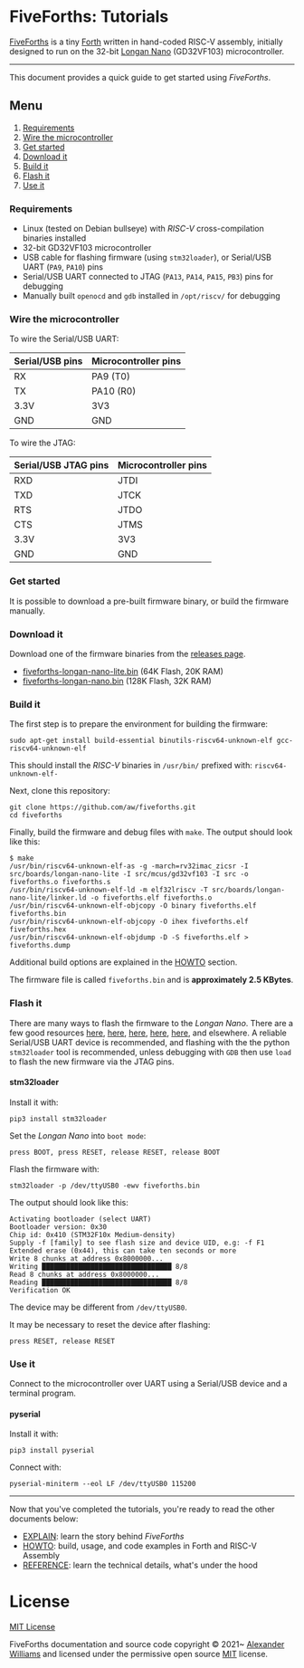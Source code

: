 # FiveForths: Tutorials

[FiveForths](https://github.com/aw/fiveforths) is a tiny [Forth](https://www.forth.com/starting-forth/) written in hand-coded RISC-V assembly, initially designed to run on the 32-bit [Longan Nano](https://longan.sipeed.com/en/) (GD32VF103) microcontroller.

---

This document provides a quick guide to get started using _FiveForths_.

## Menu

1. [Requirements](#requirements)
2. [Wire the microcontroller](#wire-the-microcontroller)
3. [Get started](#get-started)
4. [Download it](#download-it)
5. [Build it](#build-it)
6. [Flash it](#flash-it)
7. [Use it](#use-it)

### Requirements

* Linux (tested on Debian bullseye) with _RISC-V_ cross-compilation binaries installed
* 32-bit GD32VF103 microcontroller
* USB cable for flashing firmware (using `stm32loader`), or Serial/USB UART (`PA9`, `PA10`) pins
* Serial/USB UART connected to JTAG (`PA13`, `PA14`, `PA15`, `PB3`) pins for debugging
* Manually built `openocd` and `gdb` installed in `/opt/riscv/` for debugging

### Wire the microcontroller

To wire the Serial/USB UART:

| Serial/USB pins | Microcontroller pins |
| :---- | :---- |
| RX | PA9 (T0) |
| TX | PA10 (R0) |
| 3.3V | 3V3 |
| GND | GND |

To wire the JTAG:

| Serial/USB JTAG pins | Microcontroller pins |
| :---- | :---- |
| RXD | JTDI |
| TXD | JTCK |
| RTS | JTDO |
| CTS | JTMS |
| 3.3V | 3V3 |
| GND | GND |

### Get started

It is possible to download a pre-built firmware binary, or build the firmware manually.

### Download it

Download one of the firmware binaries from the [releases page](https://github.com/aw/fiveforths/releases).

* [fiveforths-longan-nano-lite.bin](https://github.com/aw/fiveforths/releases/download/v0.5/fiveforths-longan-nano-lite.bin) (64K Flash, 20K RAM)
* [fiveforths-longan-nano.bin](https://github.com/aw/fiveforths/releases/download/v0.5/fiveforths-longan-nano.bin) (128K Flash, 32K RAM)

### Build it

The first step is to prepare the environment for building the firmware:

```
sudo apt-get install build-essential binutils-riscv64-unknown-elf gcc-riscv64-unknown-elf
```

This should install the _RISC-V_ binaries in `/usr/bin/` prefixed with: `riscv64-unknown-elf-`

Next, clone this repository:

```
git clone https://github.com/aw/fiveforths.git
cd fiveforths
```

Finally, build the firmware and debug files with `make`. The output should look like this:

```
$ make
/usr/bin/riscv64-unknown-elf-as -g -march=rv32imac_zicsr -I src/boards/longan-nano-lite -I src/mcus/gd32vf103 -I src -o fiveforths.o fiveforths.s
/usr/bin/riscv64-unknown-elf-ld -m elf32lriscv -T src/boards/longan-nano-lite/linker.ld -o fiveforths.elf fiveforths.o
/usr/bin/riscv64-unknown-elf-objcopy -O binary fiveforths.elf fiveforths.bin
/usr/bin/riscv64-unknown-elf-objcopy -O ihex fiveforths.elf fiveforths.hex
/usr/bin/riscv64-unknown-elf-objdump -D -S fiveforths.elf > fiveforths.dump
```

Additional build options are explained in the [HOWTO](HOWTO.md) section.

The firmware file is called `fiveforths.bin` and is **approximately 2.5 KBytes**.

### Flash it

There are many ways to flash the firmware to the _Longan Nano_. There are a few good resources [here](https://github.com/riscv-rust/longan-nano/), [here](https://github.com/theandrew168/derzforth#program), [here](https://www.susa.net/wordpress/2019/10/longan-nano-gd32vf103/), [here](https://www.appelsiini.net/2020/programming-gd32v-longan-nano/), [here](https://sigmdel.ca/michel/ha/gd32v/longan_nano_01_en.html), and elsewhere. A reliable Serial/USB UART device is recommended, and flashing with the the python `stm32loader` tool is recommended, unless debugging with `GDB` then use `load` to flash the new firmware via the JTAG pins.

#### stm32loader

Install it with:

```
pip3 install stm32loader
```

Set the _Longan Nano_ into `boot mode`:

```
press BOOT, press RESET, release RESET, release BOOT
```

Flash the firmware with:

```
stm32loader -p /dev/ttyUSB0 -ewv fiveforths.bin
```

The output should look like this:

```
Activating bootloader (select UART)
Bootloader version: 0x30
Chip id: 0x410 (STM32F10x Medium-density)
Supply -f [family] to see flash size and device UID, e.g: -f F1
Extended erase (0x44), this can take ten seconds or more
Write 8 chunks at address 0x8000000...
Writing ████████████████████████████████ 8/8
Read 8 chunks at address 0x8000000...
Reading ████████████████████████████████ 8/8
Verification OK
```

The device may be different from `/dev/ttyUSB0`.

It may be necessary to reset the device after flashing:

```
press RESET, release RESET
```

### Use it

Connect to the microcontroller over UART using a Serial/USB device and a terminal program.

#### pyserial

Install it with:

```
pip3 install pyserial
```

Connect with:

```
pyserial-miniterm --eol LF /dev/ttyUSB0 115200
```

---

Now that you've completed the tutorials, you're ready to read the other documents below:

* [EXPLAIN](EXPLAIN.md): learn the story behind _FiveForths_
* [HOWTO](HOWTO.md): build, usage, and code examples in Forth and RISC-V Assembly
* [REFERENCE](REFERENCE.md): learn the technical details, what's under the hood

# License

[MIT License](LICENSE)

FiveForths documentation and source code copyright © 2021~ [Alexander Williams](https://a1w.ca) and licensed under the permissive open source [MIT](https://opensource.org/licenses/MIT) license.
